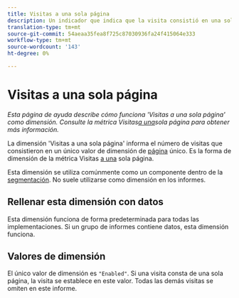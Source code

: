 ```yaml
---
title: Visitas a una sola página
description: Un indicador que indica que la visita consistió en una sola página.
translation-type: tm+mt
source-git-commit: 54aeaa35fea8f725c87030936fa24f415064e333
workflow-type: tm+mt
source-wordcount: '143'
ht-degree: 0%

---
```



# Visitas a una sola página

*Esta página de ayuda describe cómo funciona &#39;Visitas a una sola página&#39; como dimensión. Consulte la métrica Visitas[a una](../metrics/single-page-visits.md)sola página para obtener más información.*

La dimensión &#39;Visitas a una sola página&#39; informa el número de visitas que consistieron en un único valor de dimensión de [página](page.md) único. Es la forma de dimensión de la métrica Visitas [a una](../metrics/single-page-visits.md) sola página.

Esta dimensión se utiliza comúnmente como un componente dentro de la [segmentación](../c-segmentation/seg-home.md). No suele utilizarse como dimensión en los informes.

## Rellenar esta dimensión con datos

Esta dimensión funciona de forma predeterminada para todas las implementaciones. Si un grupo de informes contiene datos, esta dimensión funciona.

## Valores de dimensión

El único valor de dimensión es `"Enabled"`. Si una visita consta de una sola página, la visita se establece en este valor. Todas las demás visitas se omiten en este informe.
